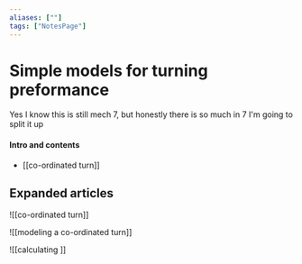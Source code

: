 ```yaml
---
aliases: [""]
tags: ["NotesPage"]
---
```


# Simple models for turning preformance
Yes I know this is still mech 7, but honestly there is so much in 7 I'm going to split it up
#### Intro and contents
- [[co-ordinated turn]]


## Expanded articles
![[co-ordinated turn]]

![[modeling a co-ordinated turn]]

![[calculating ]]